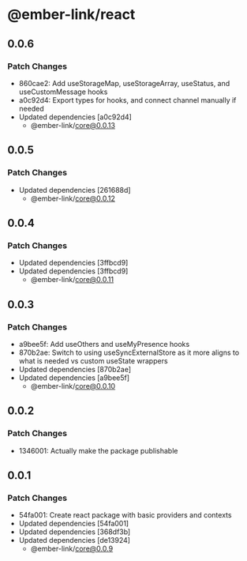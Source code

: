 # @ember-link/react

## 0.0.6

### Patch Changes

- 860cae2: Add useStorageMap, useStorageArray, useStatus, and useCustomMessage hooks
- a0c92d4: Export types for hooks, and connect channel manually if needed
- Updated dependencies [a0c92d4]
  - @ember-link/core@0.0.13

## 0.0.5

### Patch Changes

- Updated dependencies [261688d]
  - @ember-link/core@0.0.12

## 0.0.4

### Patch Changes

- Updated dependencies [3ffbcd9]
- Updated dependencies [3ffbcd9]
  - @ember-link/core@0.0.11

## 0.0.3

### Patch Changes

- a9bee5f: Add useOthers and useMyPresence hooks
- 870b2ae: Switch to using useSyncExternalStore as it more aligns to what is needed vs custom useState wrappers
- Updated dependencies [870b2ae]
- Updated dependencies [a9bee5f]
  - @ember-link/core@0.0.10

## 0.0.2

### Patch Changes

- 1346001: Actually make the package publishable

## 0.0.1

### Patch Changes

- 54fa001: Create react package with basic providers and contexts
- Updated dependencies [54fa001]
- Updated dependencies [368df3b]
- Updated dependencies [de13924]
  - @ember-link/core@0.0.9
